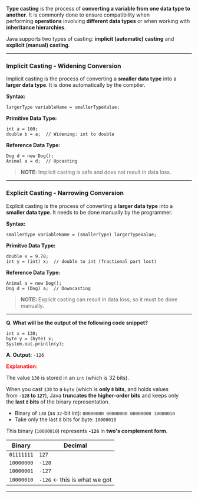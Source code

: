 
**Type casting** is the process of **converting a variable from one data type to another**. It is commonly done to ensure compatibility when performing **operations** involving **different data types** or when working with **inheritance hierarchies**.

Java supports two types of casting: **implicit (automatic) casting** and **explicit (manual) casting**.

---
### Implicit Casting - Widening Conversion

Implicit casting is the process of converting a **smaller data type** into a **larger data type**. It is done automatically by the compiler. 

**Syntax:**

```
largerType variableName = smallerTypeValue;
```

**Primitive Data Type:**

```
int a = 100;
double b = a;  // Widening: int to double
```

**Reference Data Type:**

```
Dog d = new Dog();
Animal a = d;  // Upcasting
```

> **NOTE:** Implicit casting is safe and does not result in data loss.

---
### Explicit Casting - Narrowing Conversion

Explicit casting is the process of converting a **larger data type** into a **smaller data type**. It needs to be done manually by the programmer.

**Syntax:**

```
smallerType variableName = (smallerType) largerTypeValue;
```

**Primitve Data Type:**

```
double x = 9.78;
int y = (int) x;  // double to int (fractional part lost)
```

**Reference Data Type:**

```
Animal a = new Dog();
Dog d = (Dog) a;  // Downcasting
```

> **NOTE:** Explicit casting can result in data loss, so it must be done manually.

---

**Q. What will be the output of the following code snippet?**

```
int x = 130;
byte y = (byte) x;
System.out.println(y);
```

**A. Output:** `-126`

<span style="color:red; font-weight:bold;">Explanation:</span>

The value `130` is stored in an `int` (which is 32 bits). 

When you cast `130` to a `byte` (which is **only `8` bits**, and holds values from **`-128` to `127`**), Java **truncates the higher-order bits** and keeps only the **last `8` bits** of the binary representation.

- Binary of `130` (as `32`-bit int): `00000000 00000000 00000000 10000010`
- Take only the last `8` bits for byte: `10000010`

This binary (`10000010`) represents **`-126`** in **two's complement form**.

|Binary|Decimal|
|---|---|
|`01111111`|`127`|
|`10000000`|`-128`|
|`10000001`|`-127`|
|`10000010`|`-126` ← this is what we got|

---
